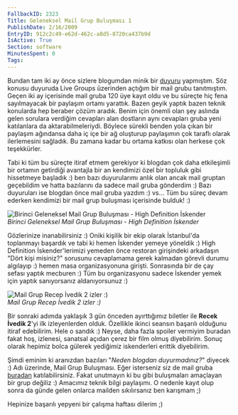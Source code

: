 ```yaml
---
FallbackID: 2323
Title: Geleneksel Mail Grup Buluşması 1 
PublishDate: 2/16/2009
EntryID: 912c2c49-e62d-462c-a8d5-8720ca437b9d
IsActive: True
Section: software
MinutesSpent: 0
Tags: 
---
```

Bundan tam iki ay önce sizlere blogumdan minik bir
[duyuru](http://daron.yondem.com/tr/post/2d73cf4a-a22e-429a-9e75-ed20b8044837)
yapmıştım. Söz konusu duyuruda Live Groups üzerinden açtığım bir mail
grubu tanıtmıştım. Geçen iki ay içerisinde mail gruba 120 üye kayıt oldu
ve bu süreçte hiç fena sayılmayacak bir paylaşım ortamı yarattık. Bazen
geyik yaptık bazen teknik konularda hep beraber çözüm aradık. Benim için
önemli olan şey aslında gelen sorulara verdiğim cevapları alan dostların
aynı cevapları gruba yeni katılanlara da aktarabilmeleriydi. Böylece
sürekli benden yola çıkan bir paylaşım ağındansa daha iç içe bir ağ
oluşturup paylaşımın çok taraflı olarak ilerlemesini sağladık. Bu zamana
kadar bu ortama katkısı olan herkese çok teşekkürler.

Tabi ki tüm bu süreçte itiraf etmem gerekiyor ki blogdan çok daha
etkileşimli bir ortamın getirdiği avantajla bir an kendimizi özel bir
topluluk gibi hissetmeye başladık :) ben bazı duyurularımı anlık olan
ancak mail gruptan geçebildim ve hatta bazılarını da sadece mail gruba
gönderdim :) Bazı duyuruları ise blogdan önce mail gruba yazdım :) vs...
Tüm bu süreç devam ederken kendimizi bir mail grup buluşması içerisinde
bulduk! :)

![Birinci Geleneksel Mail Grup Buluşması - High Definition
İskender](http://cdn.daron.yondem.com/assets/2323/15022009_1.jpg)\
*Birinci Geleneksel Mail Grup Buluşması - High Definition İskender*

Gözlerinize inanabilirsiniz :) Oniki kişilik bir ekip olarak İstanbul'da
toplanmayı başardık ve tabi ki hemen İskender yemeye yöneldik :) High
Definition İskender'lerimizi yemeden önce restoran girişindeki arkadaşın
"Dört kişi misiniz?" sorusunu cevaplamama gerek kalmadan görevli durumu
algılayıp :) hemen masa organizasyonuna girişti. Sonrasında bir de çay
sefası yaptık mecburen :) Tüm bu organizasyonu sadece İskender yemek
için yaptık sanıyorsanız aldanıyorsunuz :)

![Mail Grup Recep İvedik 2 izler
:)](http://cdn.daron.yondem.com/assets/2323/15022009_2.jpg)\
*Mail Grup Recep İvedik 2 izler :)*

Bir sonraki adımda yaklaşık 3 gün önceden ayırttığımız biletler ile
**Recek İvedik 2**'yi ilk izleyenlerden olduk. Özellikle ikinci seansın
başarılı olduğunu itiraf edebilirim. Hele o sandık :) Neyse, daha fazla
spoiler vermiyim buradan fakat hoş, izlenesi, sanatsal açıdan çerez bir
film olmuş diyebilirim. Sonuç olarak hepimiz bolca gülerek yediğimiz
iskenderleri erittik diyebilirim.

Şimdi eminim ki aranızdan bazıları "*Neden blogdan duyurmadınız?*"
diyecek :) Adı üzerinde, Mail Grup Buluşması. Eğer isterseniz siz de
mail gruba [buradan](http://daronyondem.groups.live.com)
katılabilirsiniz. Fakat unutmayın ki bu gibi buluşmaları amaçlayan bir
grup değiliz :) Amacımız teknik bilgi paylaşımı. O nedenle kayıt olup
sonra da günde gelen onlarca mailden sıkılırsanız ben karışmam ;)

Hepinize başarılı yepyeni bir çalışma haftası dilerim ;)



